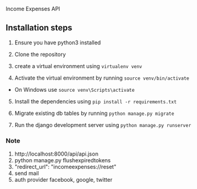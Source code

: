 Income Expenses API

## Installation steps

1. Ensure you have python3 installed

2. Clone the repository
3. create a virtual environment using `virtualenv venv`
4. Activate the virtual environment by running `source venv/bin/activate`

- On Windows use `source venv\Scripts\activate`

5. Install the dependencies using `pip install -r requirements.txt`

6. Migrate existing db tables by running `python manage.py migrate`

7. Run the django development server using `python manage.py runserver`

### Note
1. http://localhost:8000/api/api.json
2. python manage.py flushexpiredtokens
3. "redirect_url": "incomeexpenses://reset"
4. send mail
5. auth provider facebook, google, twitter